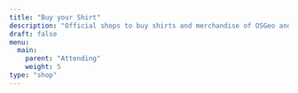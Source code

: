 ```yaml
---
title: "Buy your Shirt"
description: "Official shops to buy shirts and merchandise of OSGeo and FOSS4G. Each shop offers different products based on availability. Both Redbubble and CafePress offer both clothing and non clothing official products."
draft: false
menu:
  main:
    parent: "Attending"
    weight: 5
type: "shop"
---
```




